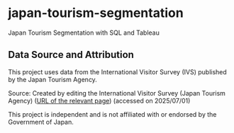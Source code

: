 # japan-tourism-segmentation
Japan Tourism Segmentation with SQL and Tableau


## Data Source and Attribution

This project uses data from the International Visitor Survey (IVS) published by the Japan Tourism Agency.

Source: Created by editing the International Visitor Survey (Japan Tourism Agency) ([URL of the relevant page](https://www.mlit.go.jp/kankocho/en/siryou/toukei/syouhityousa.html)) (accessed on 2025/07/01)

This project is independent and is not affiliated with or endorsed by the Government of Japan.
